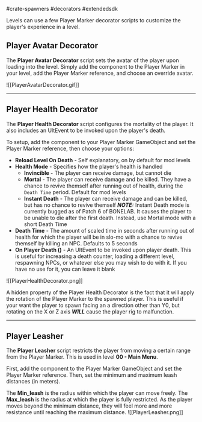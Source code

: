 #crate-spawners #decorators #extendedsdk

Levels can use a few Player Marker decorator scripts to customize the player's experience in a level. 

## Player Avatar Decorator

The **Player Avatar Decorator** script sets the avatar of the player upon loading into the level. Simply add the component to the Player Marker in your level, add the Player Marker reference, and choose an override avatar.

![[PlayerAvatarDecorator.gif]]

---
## Player Health Decorator

The **Player Health Decorator** script configures the mortality of the player. It also includes an UltEvent to be invoked upon the player's death.

To setup, add the component to your Player Marker GameObject and set the Player Marker reference, then choose your options:

- **Reload Level On Death** - Self explanatory, on by default for mod levels
- **Health Mode** - Specifies how the player's health is handled
	- **Invincible** - The player can receive damage, but cannot die
	- **Mortal** - The player can receive damage and be killed. They have a chance to revive themself after running out of health, during the `Death Time` period. Default for mod levels
	- **Instant Death** - The player can receive damage and can be killed, but has no chance to revive themself
		***NOTE:*** Instant Death mode is currently bugged as of Patch 6 of BONELAB. It causes the player to be unable to die after the first death. Instead, use Mortal mode with a short Death Time
- **Death Time** - The amount of scaled time in seconds after running out of health for which the player will be in slo-mo with a chance to revive themself by killing an NPC. Defaults to 5 seconds
- **On Player Death ()** - An UltEvent to be invoked upon player death. This is useful for increasing a death counter, loading a different level, respawning NPCs, or whatever else you may wish to do with it. If you have no use for it, you can leave it blank

![[PlayerHealthDecorator.png]]

A hidden property of the Player Health Decorator is the fact that it will apply the rotation of the Player Marker to the spawned player. This is useful if your want the player to spawn facing an a direction other than Y0, but rotating on the X or Z axis ***WILL*** cause the player rig to malfunction.

---
## Player Leasher

The **Player Leasher** script restricts the player from moving a certain range from the Player Marker. This is used in level **00 - Main Menu**.

First, add the component to the Player Marker GameObject and set the Player Marker reference. Then, set the minimum and maximum leash distances (in meters).

The **Min_leash** is the radius within which the player can move freely. The **Max_leash** is the radius at which the player is fully restricted. As the player moves beyond the minimum distance, they will feel more and more resistance until reaching the maximum distance. 
![[PlayerLeasher.png]]